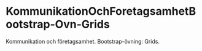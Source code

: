 # KommunikationOchForetagsamhetBootstrap-Ovn-Grids
Kommunikation och företagsamhet. Bootstrap-övning: Grids.
